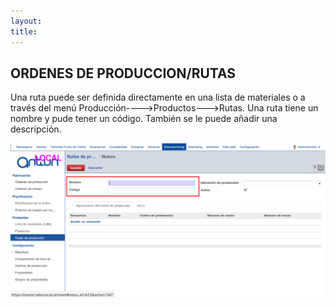 ```yaml
---
layout: 
title:
---
```


## ORDENES DE PRODUCCION/RUTAS


Una ruta puede ser definida directamente en una lista de materiales o a través del menú Producción---->Productos--->Rutas. Una ruta tiene un nombre y pude tener un código. También se le puede añadir una descripción. 

![Image description](images/img_013.png)
